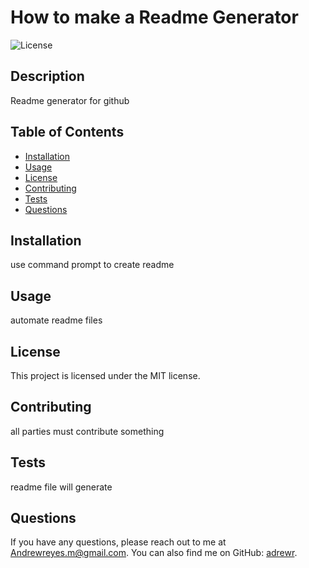 # How to make a Readme Generator
  
  ![License](https://img.shields.io/badge/license-MIT-blue.svg)
  
  ## Description
  
  Readme generator for github
  
  ## Table of Contents
  * [Installation](#installation)
  * [Usage](#usage)
  * [License](#license)
  * [Contributing](#contributing)
  * [Tests](#tests)
  * [Questions](#questions)
  
  ## Installation
  
  use command prompt to create readme
  
  ## Usage
  
  automate readme files 
  
  ## License
  
  This project is licensed under the MIT license.
  
  ## Contributing
  
  all parties must contribute something
  
  ## Tests
  
  readme file will generate
  
  ## Questions
  
  If you have any questions, please reach out to me at [Andrewreyes.m@gmail.com](mailto:Andrewreyes.m@gmail.com). You can also find me on GitHub: [adrewr](https://github.com/adrewr).
  